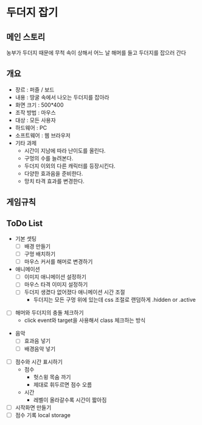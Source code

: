 # 두더지 잡기

## 메인 스토리
농부가 두더지 때문에 무척 속이 상해서 어느 날 해머를 들고 두더지를 잡으러 간다

## 개요
- 장르 : 퍼즐 / 보드
- 내용 : 땅굴 속에서 나오는 두더지를 잡아라
- 화면 크기 : 500*400
- 조작 방법 : 마우스
- 대상 : 모든 사용자
- 하드웨어 : PC
- 소프트웨어 : 웹 브라우저
- 기타 과제
    - 시간이 지남에 따라 난이도를 올린다.
    - 구멍의 수를 늘려본다.
    - 두더지 이외의 다른 캐릭터를 등장시킨다.
    - 다양한 효과음을 준비한다.
    - 망치 타격 효과를 변경한다.

## 게임규칙

## ToDo List
- 기본 셋팅
    - [ ] 배경 만들기
    - [ ] 구멍 배치하기
    - [ ] 마우스 커서를 해머로 변경하기

- 애니메이션
    - [ ] 이미지 애니메이션 설정하기
    - [ ] 마우스 타격 이미지 설정하기
    - [ ] 두더지 생겼다 없어졌다 애니메이션 시간 조절
        - 두더지는 모든 구멍 위에 있는데 css 조절로 랜덤하게 .hidden or .active

- [ ] 해머와 두더지의 충돌 체크하기
    - click event와 target을 사용해서 class 체크하는 방식

- 음악
    - [ ] 효과음 넣기
    - [ ] 배경음악 넣기

- [ ] 점수와 시간 표시하기
    - 점수
        - 헛스윙 목숨 까기
        - 제대로 휘두르면 점수 오름
    - 시간
        - 레벨이 올라갈수록 시간이 짧아짐
- [ ] 시작화면 만들기
- [ ] 점수 기록 local storage